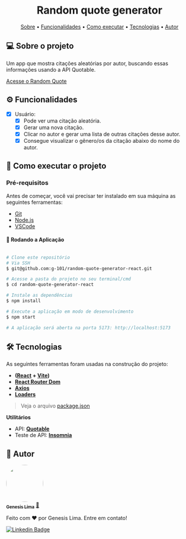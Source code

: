 <h1 align="center">Random quote generator</h1>
<p align="center">
 <a href="#-sobre-o-projeto">Sobre</a> •
 <a href="#-funcionalidades">Funcionalidades</a> •
 <a href="#-como-executar-o-projeto">Como executar</a> • 
 <a href="#-tecnologias">Tecnologias</a> • 
 <a href="#-autor">Autor</a> 
</p>

## 💻 Sobre o projeto

Um app que mostra citações aleatórias por autor, buscando essas informações usando a API Quotable.

<a align="center" href="https://random-quote-generator-react-ten.vercel.app/">Acesse o Random Quote</a>

## ⚙️ Funcionalidades

- [x] Usuário:
  - [x] Pode ver uma citação aleatória.
  - [x] Gerar uma nova citação.
  - [x] Clicar no autor e gerar uma lista de outras citações desse autor.
  - [x] Consegue visualizar o gênero/os da citação abaixo do nome do autor.

## 🚀 Como executar o projeto

### Pré-requisitos

Antes de começar, você vai precisar ter instalado em sua máquina as seguintes ferramentas:

- [Git](https://git-scm.com)
- [Node.js](https://nodejs.org/en/)
- [VSCode](https://code.visualstudio.com/)

#### 🧭 Rodando a Aplicação

```bash

# Clone este repositório
# Via SSH
$ git@github.com:g-101/random-quote-generator-react.git

# Acesse a pasta do projeto no seu terminal/cmd
$ cd random-quote-generator-react

# Instale as dependências
$ npm install

# Execute a aplicação em modo de desenvolvimento
$ npm start

# A aplicação será aberta na porta 5173: http://localhost:5173
```

## 🛠 Tecnologias

As seguintes ferramentas foram usadas na construção do projeto:

- **([React](https://reactjs.org/) + [Vite](https://vitejs.dev/))**
- **[React Router Dom](https://reactrouter.com/en/main)**
- **[Axios](https://axios-http.com/)**
- **[Loaders](https://uiball.com/loaders/)**

> Veja o arquivo [package.json](https://github.com/g-101/random-quote-generator-react/blob/main/package.json)

**Utilitários**

- API: **[Quotable](https://github.com/lukePeavey/quotable)**
- Teste de API: **[Insomnia](https://insomnia.rest/)**

## 🦸 Autor

<a href="https://github.com/g-101">
 <img style="border-radius: 50%;" src="https://github.com/g-101.png" width="100px;" alt=""/>
 <br />
 <sub><b>Genesis Lima</b></sub></a> <a href="https://github.com/g-101" title="github profile">🚀</a>

Feito com ❤️ por Genesis Lima. Entre em contato!

[![Linkedin Badge](https://img.shields.io/badge/-Genesis-blue?style=flat-square&logo=Linkedin&logoColor=white&link=https://www.linkedin.com/in/genesislima101/)](https://www.linkedin.com/in/genesislima101/)
